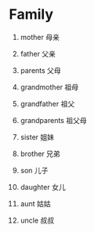 # Family

1. mother 母亲

2. father 父亲

3. parents 父母

4. grandmother 祖母

5. grandfather 祖父

6. grandparents 祖父母

7. sister 姐妹

8. brother 兄弟

9. son 儿子

10. daughter 女儿

11. aunt 姑姑

12. uncle 叔叔
